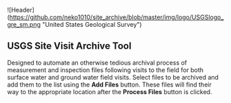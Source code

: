 ![Header] (https://github.com/neko1010/site_archive/blob/master/img/logo/USGSlogo_gre_sm.png "United States Geological Survey")
## USGS Site Visit Archive Tool 

Designed to automate an otherwise tedious archival process of measurement and inspection files following
visits to the field for both surface water and ground water field visits. Select files to be archived 
and add them to the list using the **Add Files** button. These files will find their way to the appropriate
location after the **Process Files** button is clicked.

[GUI]: https://github.com/neko1010/site_archive/blob/master/img/GUI_snip.PNG "GUI Window"
